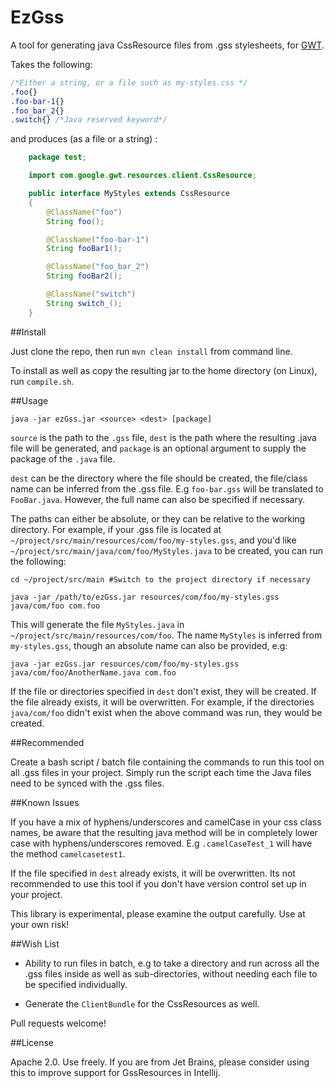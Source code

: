 # EzGss

A tool for generating java CssResource files from .gss stylesheets, for 
[GWT](http://www.gwtproject.org).

Takes the following:

```css
/*Either a string, or a file such as my-styles.css */
.foo{}
.foo-bar-1{}
.foo_bar_2{}
.switch{} /*Java reserved keyword*/
```
    
and produces (as a file or a string) :

```java
    package test;

    import com.google.gwt.resources.client.CssResource;

    public interface MyStyles extends CssResource
    {
        @ClassName("foo")
        String foo();

        @ClassName("foo-bar-1")
        String fooBar1();

        @ClassName("foo_bar_2")
        String fooBar2();

        @ClassName("switch")
        String switch_();
    }
```

##Install

Just clone the repo, then run `mvn clean install` from command line.

To install as well as copy the resulting jar to the home directory (on Linux), run
`compile.sh`.

##Usage

`java -jar ezGss.jar <source> <dest> [package]`

`source` is the path to the `.gss` file, `dest` is the path where the resulting 
.java file will be generated, and `package` is an optional argument to supply the 
package of the `.java` file.

`dest` can be the directory where the file should be created, the file/class name 
can be inferred from the .gss file. E.g `foo-bar.gss` will be translated to `FooBar.java`.
However, the full name can also be specified if necessary.
 
The paths can either be absolute, or they can be relative to the working directory.
For example, if your .gss file is located at `~/project/src/main/resources/com/foo/my-styles.gss`,
and you'd like `~/project/src/main/java/com/foo/MyStyles.java` to be created, you can
run the following:

`cd ~/project/src/main #Switch to the project directory if necessary`

`java -jar /path/to/ezGss.jar resources/com/foo/my-styles.gss java/com/foo com.foo`

This will generate the file `MyStyles.java` in `~/project/src/main/resources/com/foo`.
The name `MyStyles` is inferred from `my-styles.gss`, though an absolute name
can also be provided, e.g: 

`java -jar ezGss.jar resources/com/foo/my-styles.gss java/com/foo/AnotherName.java com.foo`

If the file or directories specified in `dest` don't exist, they will be created. If
the file already exists, it will be overwritten. For example, if the directories `java/com/foo`
didn't exist when the above command was run, they would be created.


##Recommended

Create a bash script / batch file containing the commands to run this
tool on all .gss files in your project. Simply run the script each time the Java files
need to be synced with the .gss files.
 
##Known Issues
 
If you have a mix of hyphens/underscores and camelCase in your css class names,
be aware that the resulting java method will be in completely lower case with
hyphens/underscores removed. E.g `.camelCaseTest_1` will have the method 
`camelcasetest1`.

If the file specified in `dest` already exists, it will be overwritten. Its
not recommended to use this tool if you don't have version control set up in your
project.

This library is experimental, please examine the output carefully. Use at
your own risk!

##Wish List

- Ability to run files in batch, e.g to take a directory and run across all the .gss
files inside as well as sub-directories, without needing each file to be specified
individually.

- Generate the `ClientBundle` for the CssResources as well.

Pull requests welcome!

##License

Apache 2.0. Use freely. If you are from Jet Brains,
please consider using this to improve support for GssResources in Intellij.
